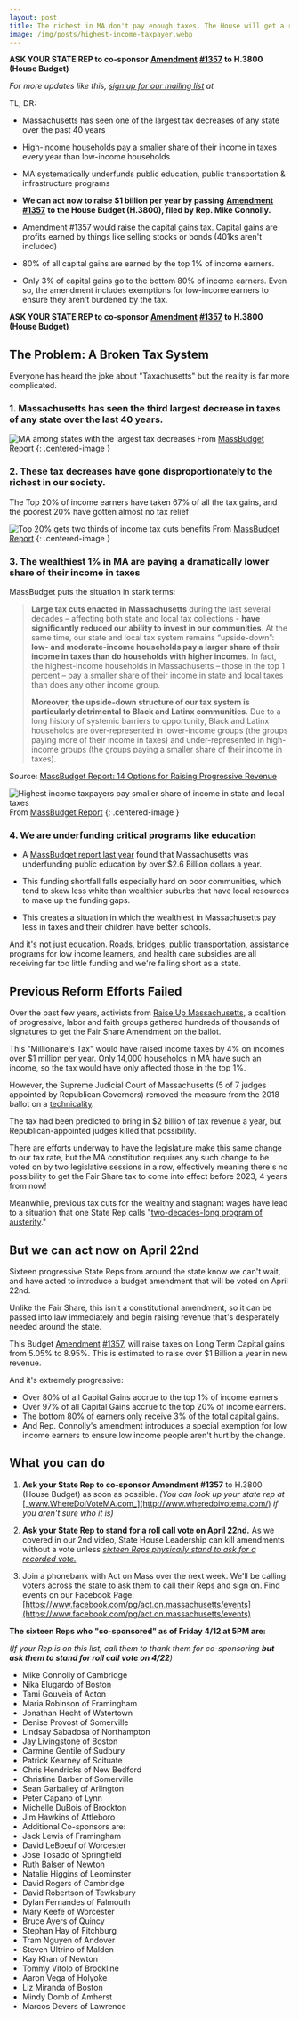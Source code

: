 ```yaml
---
layout: post
title: The richest in MA don't pay enough taxes. The House will get a rare chance to vote on this 4/22
image: /img/posts/highest-income-taxpayer.webp
---
```



**ASK YOUR STATE REP to co-sponsor** [**Amendment**](https://malegislature.gov/Bills/GetAmendmentContent/191/H3800/1357/House/Preview) [**#1357**](https://malegislature.gov/Bills/GetAmendmentContent/191/H3800/1357/House/Preview) **to H.3800 (House Budget)**

_For more updates like this, [sign up for our mailing list](/#sign-up-form) at_

TL; DR:

-   Massachusetts has seen one of the largest tax decreases of any state over the past 40 years

-   High-income households pay a smaller share of their income in taxes every year than low-income households

-   MA systematically underfunds public education, public transportation & infrastructure programs

-   **We can act now to raise $1 billion per year by passing** [**Amendment #1357**](https://malegislature.gov/Bills/GetAmendmentContent/191/H3800/1357/House/Preview) **to the House Budget (H.3800), filed by Rep. Mike Connolly.**

-   Amendment #1357 would raise the capital gains tax. Capital gains are profits earned by things like selling stocks or bonds (401ks aren't included)

-   80% of all capital gains are earned by the top 1% of income earners.

-   Only 3% of capital gains go to the bottom 80% of income earners. Even so, the amendment includes exemptions for low-income earners to ensure they aren't burdened by the tax.


**ASK YOUR STATE REP to co-sponsor** [**Amendment**](https://malegislature.gov/Bills/GetAmendmentContent/191/H3800/1357/House/Preview) [**#1357**](https://malegislature.gov/Bills/GetAmendmentContent/191/H3800/1357/House/Preview) **to H.3800 (House Budget)**

## The Problem: A Broken Tax System

Everyone has heard the joke about "Taxachusetts" but the reality is far more complicated.

### 1. Massachusetts has seen the third largest decrease in taxes of any state over the last 40 years.

![MA among states with the largest tax decreases](/img/posts/tax-decrease.webp)
From [MassBudget Report](http://www.massbudget.org/report_window.php?loc=How-Has-the-Level-of-Taxes-in-Massachusetts-Changed-Compared-to-Other-States.html)
{: .centered-image }


### 2. These tax decreases have gone disproportionately to the richest in our society.

The Top 20% of income earners have taken 67% of all the tax gains, and the poorest 20% have gotten almost no tax relief

![Top 20% gets two thirds of income tax cuts benefits](/img/posts/income-tax-cuts.webp)
From [MassBudget Report](http://www.massbudget.org/report_window.php?loc=Income-Tax-Cuts-Cost-Massachusetts-Over-$4-Billion-Annually.html)
{: .centered-image }


### 3. The wealthiest 1% in MA are paying a dramatically lower share of their income in taxes

MassBudget puts the situation in stark terms:

> **Large tax cuts enacted in Massachusetts** during the last several decades – affecting both state and local tax collections - **have significantly reduced our ability to invest in our communities**. At the same time, our state and local tax system remains “upside-down”: **low- and moderate-income households pay a larger share of their income in taxes than do households with higher incomes**. In fact, the highest-income households in Massachusetts – those in the top 1 percent – pay a smaller share of their income in state and local taxes than does any other income group.
>
> **Moreover, the upside-down structure of our tax system is particularly detrimental to Black and Latinx communities**. Due to a long history of systemic barriers to opportunity, Black and Latinx households are over-represented in lower-income groups (the groups paying more of their income in taxes) and under-represented in high-income groups (the groups paying a smaller share of their income in taxes).

Source: [MassBudget Report: 14 Options for Raising Progressive Revenue](http://massbudget.org/report_window.php?loc=14-Options-for-Raising-Progressive-Revenue.html)

![Highest income taxpayers pay smaller share of income in state and local taxes](/img/posts/highest-income-taxpayer.webp)
From [MassBudget Report](http://massbudget.org/report_window.php?loc=Who-Pays-Low-and-Middle-Earners-in-Massachusetts-Pay-Larger-Share-of-their-Incomes-in-Taxes.html)
{: .centered-image }


### 4. We are underfunding critical programs like education

-   A [MassBudget report last year](http://www.massbudget.org/report_window.php?loc=Building-an-Education-System-that-Works-for-Everyone.html) found that Massachusetts was underfunding public education by over $2.6 Billion dollars a year.

-   This funding shortfall falls especially hard on poor communities, which tend to skew less white than wealthier suburbs that have local resources to make up the funding gaps.

-   This creates a situation in which the wealthiest in Massachusetts pay less in taxes and their children have better schools.


And it's not just education. Roads, bridges, public transportation, assistance programs for low income learners, and health care subsidies are all receiving far too little funding and we're falling short as a state.

## Previous Reform Efforts Failed

Over the past few years, activists from [Raise Up Massachusetts](http://www.raiseupma.org/), a coalition of progressive, labor and faith groups gathered hundreds of thousands of signatures to get the Fair Share Amendment on the ballot.

This "Millionaire's Tax" would have raised income taxes by 4% on incomes over $1 million per year. Only 14,000 households in MA have such an income, so the tax would have only affected those in the top 1%.

However, the Supreme Judicial Court of Massachusetts (5 of 7 judges appointed by Republican Governors) removed the measure from the 2018 ballot on a [technicality](https://commonwealthmagazine.org/courts/sjc-knocks-millionaires-tax-off-november-ballot/).

The tax had been predicted to bring in $2 billion of tax revenue a year, but Republican-appointed judges killed that possibility.

There are efforts underway to have the legislature make this same change to our tax rate, but the MA constitution requires any such change to be voted on by two legislative sessions in a row, effectively meaning there's no possibility to get the Fair Share tax to come into effect before 2023, 4 years from now!

Meanwhile, previous tax cuts for the wealthy and stagnant wages have lead to a situation that one State Rep calls "[two-decades-long program of austerity](https://www.repmikeconnolly.org/austerity_in_massachusetts_is_a_moral_outrage)."

## But we can act now on April 22nd

Sixteen progressive State Reps from around the state know we can't wait, and have acted to introduce a budget amendment that will be voted on April 22nd.

Unlike the Fair Share, this isn't a constitutional amendment, so it can be passed into law immediately and begin raising revenue that's desperately needed around the state.

This Budget [Amendment](https://malegislature.gov/Bills/GetAmendmentContent/191/H3800/1357/House/Preview) [#1357](https://malegislature.gov/Bills/GetAmendmentContent/191/H3800/1357/House/Preview), will raise taxes on Long Term Capital gains from 5.05% to 8.95%. This is estimated to raise over $1 Billion a year in new revenue.

And it's extremely progressive:

-   Over 80% of all Capital Gains accrue to the top 1% of income earners
-   Over 97% of all Capital Gains accrue to the top 20% of income earners.
-   The bottom 80% of earners only receive 3% of the total capital gains.
-   And Rep. Connolly's amendment introduces a special exemption for low income earners to ensure low income people aren't hurt by the change.


## What you can do

1. **Ask your State Rep to co-sponsor Amendment #1357**  to H.3800 (House Budget) as soon as possible. _(You can look up your state rep at_ [_www.WhereDoIVoteMA.com_](http://www.wheredoivotema.com/) _if you aren't sure who it is)_

2. **Ask your State Rep to stand for a roll call vote on April 22nd.** As we covered in our 2nd video, State House Leadership can kill amendments without a vote unless [_sixteen Reps physically stand to ask for a recorded vote._](https://www.youtube.com/watch?v=xflRK0RWOZ4)

3. Join a phonebank with Act on Mass over the next week. We'll be calling voters across the state to ask them to call their Reps and sign on. Find events on our Facebook Page: [https://www.facebook.com/pg/act.on.massachusetts/events](https://www.facebook.com/pg/act.on.massachusetts/events)

**The sixteen Reps who "co-sponsored" as of Friday 4/12 at 5PM are:**

_(If your Rep is on this list, call them to thank them for co-sponsoring **but ask them to stand for roll call vote on 4/22**)_

- Mike Connolly of Cambridge
- Nika Elugardo of Boston
- Tami Gouveia of Acton
- Maria Robinson of Framingham
- Jonathan Hecht of Watertown
- Denise Provost of Somerville
- Lindsay Sabadosa of Northampton
- Jay Livingstone of Boston
- Carmine Gentile of Sudbury
- Patrick Kearney of Scituate
- Chris Hendricks of New Bedford
- Christine Barber of Somerville
- Sean Garballey of Arlington
- Peter Capano of Lynn
- Michelle DuBois of Brockton
- Jim Hawkins of Attleboro
- Additional Co-sponsors are:
- Jack Lewis of Framingham
- David LeBoeuf of Worcester
- Jose Tosado of Springfield
- Ruth Balser of Newton
- Natalie Higgins of Leominster
- David Rogers of Cambridge
- David Robertson of Tewksbury
- Dylan Fernandes of Falmouth
- Mary Keefe of Worcester
- Bruce Ayers of Quincy
- Stephan Hay of Fitchburg
- Tram Nguyen of Andover
- Steven Ultrino of Malden
- Kay Khan of Newton
- Tommy Vitolo of Brookline
- Aaron Vega of Holyoke
- Liz Miranda of Boston
- Mindy Domb of Amherst
- Marcos Devers of Lawrence
